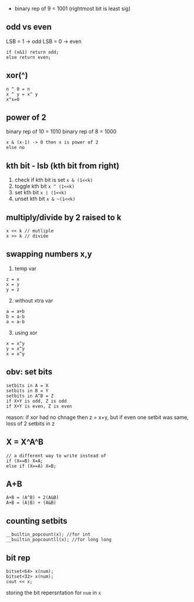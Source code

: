 - binary rep of 9 = 1001 (rightmost bit is least sig)

## odd vs even
LSB = 1 -> odd
LSB = 0 -> even
```
if (x&1) return odd;
else return even;
```

## xor(^)
```
n ^ 0 = n
x ^ y = x^ y
x^x=0
```

## power of 2
binary rep of 10 = 1010
binary rep of 8 = 1000
```
x & (x-1) -> 0 then x is power of 2
else no
```

## kth bit - lsb (kth bit from right)
1. check if kth bit is set `x & (1<<k)`
2. toggle kth bit `x ^ (1<<k)`
3. set kth bit `x | (1<<k)`
4. unset kth bit `x & ~(1<<k)`

## multiply/divide by 2 raised to k
```
x << k // mutliple
x >> k // divide
```

## swapping numbers x,y
1. temp var
```
z = x 
x = y
y = z
```
2. without xtra var
```
a = a+b
b = a-b
a = a-b
```
3. using xor
```
x = x^y
y = x^y
x = x^y
```

## obv: set bits
```
setbits in A = X
setbits in B = Y
setbits in A^B = Z
if X+Y is odd, Z is odd
if X+Y is even, Z is even
```
reason: if xor had no chnage then z = x+y, but if even one setbit was same, loss of 2 setbits in z

## X = X^A^B
```
// a different way to write instead of
if (X==B) X=A;
else if (X==A) X=B;
```

## A+B
```
A+B = (A^B) + 2(A&B)
A+B = (A|B) + (A&B)
```
## counting setbits
```
__builtin_popcount(x); //for int
__builtin_popcountll(x); //for long long
```

## bit rep
```
bitset<64> x(num);
bitset<32> x(num);
cout << x;
```
storing the bit repersntation for `num` in `x`
